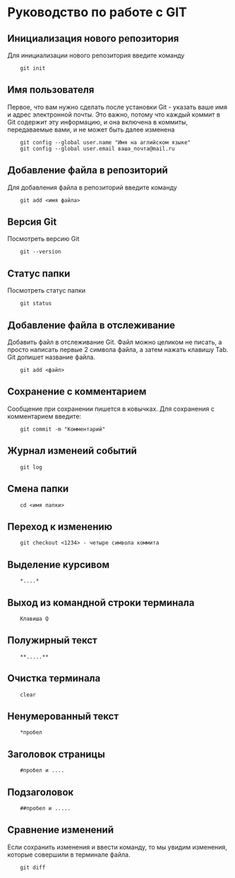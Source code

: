 # Руководство по работе с GIT

## Инициализация нового репозитория

Для инициализации нового репозитория введите команду

```
    git init
```

## Имя пользователя

Первое, что вам нужно сделать после установки Git - указать ваше имя и адрес электронной почты. Это важно, потому что каждый коммит в Git содержит эту информацию, и она включена в коммиты, передаваемые вами, и не может быть далее изменена

```
    git config --global user.name "Имя на аглийском языке"
    git config --global user.email ваша_почта@mail.ru
```

## Добавление файла в репозиторий

Для добавления файла в репозиторий введите команду

```
    git add <имя файла>
```

## Версия Git

Посмотреть версию Git

```
    git --version
```

## Статус папки

Посмотреть статус папки 

```
    git status
```

## Добавление файла в отслеживание

Добавить файл в отслеживание Git. Файл можно целиком не писать, а просто написать первые 2 символа файла, а затем нажать клавишу Tab. Git допишет название файла.

```
    git add <файл>
```

## Сохранение с комментарием

Сообщение при сохранении пишется в ковычках. Для сохранения с комментарием введите:

```
    git commit -m "Комментарий"
```

## Журнал изменеий событий

```
    git log
```

## Смена папки

```
    cd <имя папки>
```

## Переход к изменению

```
    git checkout <1234> - четыре символа коммита
```    

## Выделение курсивом

```
    *....*
```

## Выход из командной строки терминала

```
    Клавиша Q
```

## Полужирный текст

```
    **.....**
```

## Очистка терминала

```
    clear
```

## Ненумерованный текст

```
    *пробел
```

## Заголовок страницы

```
    #пробел и ....
```

## Подзаголовок

```
    ##пробел и .....
```

## Сравнение изменений

Если сохранить изменения и ввести команду, то мы увидим изменения, которые совершили в терминале файла.

```
    git diff
```
